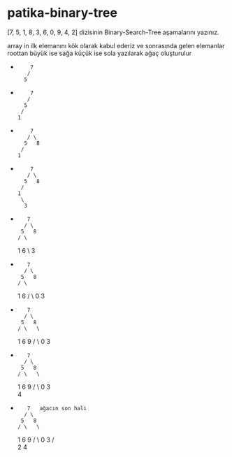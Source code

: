 # patika-binary-tree

[7, 5, 1, 8, 3, 6, 0, 9, 4, 2] dizisinin Binary-Search-Tree aşamalarını yazınız.

array in ilk elemanını kök olarak kabul ederiz ve sonrasında gelen elemanlar roottan büyük ise sağa küçük ise sola yazılarak ağaç oluşturulur 

-         7
         /
        5
        
-         7
         /
        5
       / 
      1  
      
      
-         7
         / \
        5   8
       / 
      1  
      
-         7
         / \
        5   8
       / 
      1
       \ 
        3 
        
        
        
 -        7
         / \
        5   8
       / \
      1   6 
       \ 
        3 
        
        
        
        
 -        7
         / \
        5   8
       / \
      1   6 
     / \ 
    0   3 
    
    
 -        7
         / \
        5   8
       / \   \
      1   6   9
     / \ 
    0   3 
    
    
    
 -        7
         / \
        5   8
       / \   \
      1   6   9
     / \ 
    0   3 
         \
           4
           
           
           
 -        7   ağacın son hali
         / \
        5   8
       / \   \
      1   6   9
     / \ 
    0   3 
       / \
      2   4         
 
